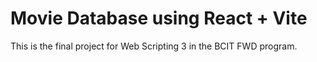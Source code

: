 # Movie Database using React + Vite

This is the final project for Web Scripting 3 in the BCIT FWD program.
